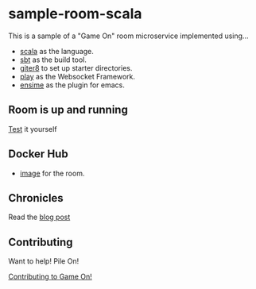# sample-room-scala

This is a sample of a "Game On" room microservice implemented using...
- [scala](http://www.scala-lang.org) as the language.
- [sbt](http://www.scala-sbt.org/) as the build tool.
- [giter8](http://www.foundweekends.org/giter8/) to set up starter directories.
- [play](https://www.playframework.com/) as the Websocket Framework.
- [ensime](http://ensime.org) as the plugin for emacs.

## Room is up and running

[Test](http://134.168.52.95:9000) it yourself

## Docker Hub

- [image](https://hub.docker.com/r/ilanpillemer/sample-room-scala/) for the room.

## Chronicles

Read the [blog post](http://blog.gameontext.org/2017/08/06/sample-scala-room.html)

## Contributing

Want to help! Pile On!

[Contributing to Game On!](https://github.com/gameontext/gameon/blob/master/CONTRIBUTING.md)
